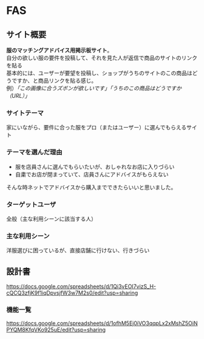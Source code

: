 # FAS

## サイト概要
**服のマッチングアドバイス用掲示板サイト**。<br>
自分の欲しい服の要件を投稿して、それを見た人が返信で商品のサイトのリンクを貼る<br>
基本的には、ユーザーが要望を投稿し、ショップがうちのサイトのこの商品はどうですか、と商品リンクを貼る感じ。<br>
例）*「この画像に合うズボンが欲しいです」「うちのこの商品はどうですか（URL）」*

### サイトテーマ
家にいながら、要件に合った服をプロ（またはユーザー）に選んでもらえるサイト

### テーマを選んだ理由
- 服を店員さんに選んでもらいたいが、おしゃれなお店に入りづらい
- 自粛でお店が閉まっていて、店員さんにアドバイスがもらえない

そんな時ネットでアドバイスから購入までできたらいいと思いました。

### ターゲットユーザ
全般（主な利用シーンに該当する人）

### 主な利用シーン
洋服選びに困っているが、直接店舗に行けない、行きづらい

## 設計書
https://docs.google.com/spreadsheets/d/1Qi3vEOI7vizS_H-cQCQ3zfjK9f1iqDpvsjfW3w7M2s0/edit?usp=sharing

### 機能一覧
https://docs.google.com/spreadsheets/d/1ofhM5Ej0iVO3qqpLx2xMshZ5OiNPYQM8KfqVKo925uE/edit?usp=sharing
